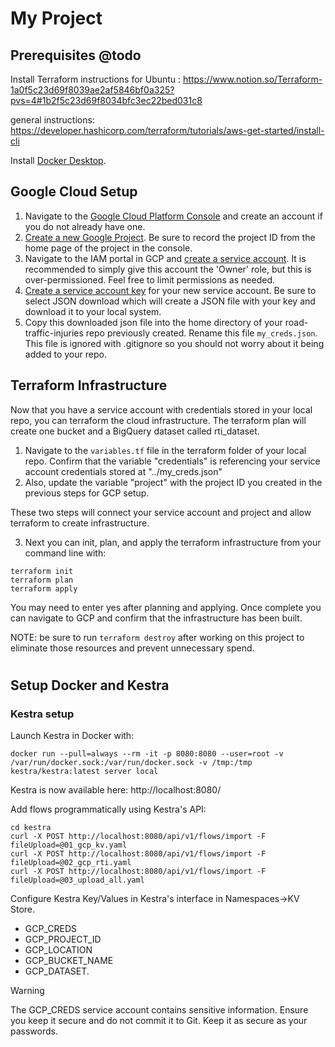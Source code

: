 # My Project

## Prerequisites @todo
Install Terraform
instructions for Ubuntu : https://www.notion.so/Terraform-1a0f5c23d69f8039ae2af5846bf0a325?pvs=4#1b2f5c23d69f8034bfc3ec22bed031c8

general instructions: https://developer.hashicorp.com/terraform/tutorials/aws-get-started/install-cli

Install [Docker Desktop](https://docs.docker.com/get-started/get-docker/).


## Google Cloud Setup
1. Navigate to the [Google Cloud Platform Console](https://console.cloud.google.com/) and create an account if you do not already have one.
2. [Create a new Google Project](https://developers.google.com/workspace/guides/create-project). Be sure to record the project ID from the home page of the project in the console.
3. Navigate to the IAM portal in GCP and [create a service account](https://cloud.google.com/iam/docs/service-accounts-create). It is recommended to simply give this account the 'Owner' role, but this is over-permissioned. Feel free to limit permissions as needed.
4. [Create a service account key](https://cloud.google.com/iam/docs/keys-create-delete) for your new service account. Be sure to select JSON download which will create a JSON file with your key and download it to your local system.
5. Copy this downloaded json file into the home directory of your road-traffic-injuries repo previously created. Rename this file `my_creds.json`. This file is ignored with .gitignore so you should not worry about it being added to your repo.

## Terraform Infrastructure

Now that you have a service account with credentials stored in your local repo, you can terraform the cloud infrastructure. The terraform plan will create one bucket and a BigQuery dataset called rti_dataset.

1. Navigate to the `variables.tf` file in the terraform folder of your local repo. Confirm that the variable "credentials" is referencing your service account credentials stored at "../my_creds.json"
2. Also, update the variable "project" with the project ID you created in the previous steps for GCP setup.

These two steps will connect your service account and project and allow terraform to create infrastructure.

3. Next you can init, plan, and apply the terraform infrastructure from your command line with:

```
terraform init
terraform plan
terraform apply
```

You may need to enter yes after planning and applying. Once complete you can navigate to GCP and confirm that the infrastructure has been built.

NOTE: be sure to run `terraform destroy` after working on this project to eliminate those resources and prevent unnecessary spend.

#

## Setup Docker and Kestra

### Kestra setup
Launch Kestra in Docker with:
```
docker run --pull=always --rm -it -p 8080:8080 --user=root -v /var/run/docker.sock:/var/run/docker.sock -v /tmp:/tmp kestra/kestra:latest server local
````

Kestra is now available here: http://localhost:8080/

Add flows programmatically using Kestra's API:

````
cd kestra
curl -X POST http://localhost:8080/api/v1/flows/import -F fileUpload=@01_gcp_kv.yaml
curl -X POST http://localhost:8080/api/v1/flows/import -F fileUpload=@02_gcp_rti.yaml
curl -X POST http://localhost:8080/api/v1/flows/import -F fileUpload=@03_upload_all.yaml

````

Configure Kestra Key/Values in Kestra's interface in Namespaces->KV Store.
- GCP_CREDS
- GCP_PROJECT_ID
- GCP_LOCATION
- GCP_BUCKET_NAME
- GCP_DATASET.

Warning

The GCP_CREDS service account contains sensitive information. Ensure you keep it secure and do not commit it to Git. Keep it as secure as your passwords.


